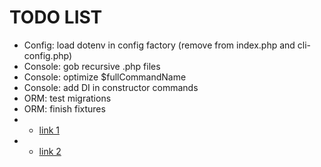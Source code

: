 TODO LIST
=========

* Config: load dotenv in config factory (remove from index.php and cli-config.php)
* Console: gob recursive .php files
* Console: optimize $fullCommandName
* Console: add DI in constructor commands
* ORM: test migrations
* ORM: finish fixtures
* * [link 1](https://github.com/nelmio/alice)
* * [link 2](http://wildlyinaccurate.com/custom-doctrine-2-console-commands/)

